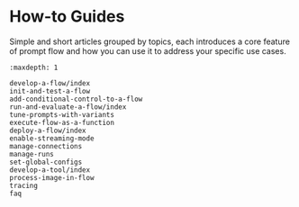 # How-to Guides

Simple and short articles grouped by topics, each introduces a core feature of prompt flow and how you can use it to address your specific use cases.

```{toctree}
:maxdepth: 1

develop-a-flow/index
init-and-test-a-flow
add-conditional-control-to-a-flow
run-and-evaluate-a-flow/index
tune-prompts-with-variants
execute-flow-as-a-function
deploy-a-flow/index
enable-streaming-mode
manage-connections
manage-runs
set-global-configs
develop-a-tool/index
process-image-in-flow
tracing
faq
```
